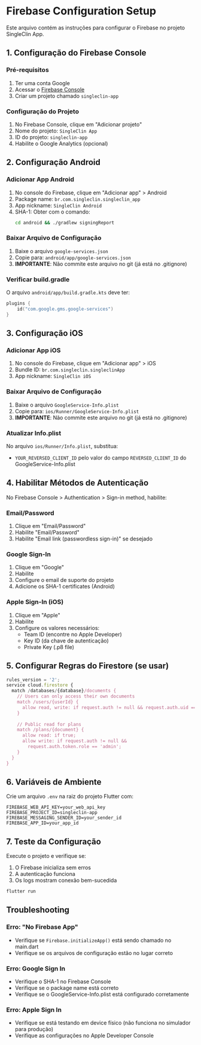 # Firebase Configuration Setup

Este arquivo contém as instruções para configurar o Firebase no projeto SingleClin App.

## 1. Configuração do Firebase Console

### Pré-requisitos
1. Ter uma conta Google
2. Acessar o [Firebase Console](https://console.firebase.google.com/)
3. Criar um projeto chamado `singleclin-app`

### Configuração do Projeto
1. No Firebase Console, clique em "Adicionar projeto"
2. Nome do projeto: `SingleClin App`
3. ID do projeto: `singleclin-app`
4. Habilite o Google Analytics (opcional)

## 2. Configuração Android

### Adicionar App Android
1. No console do Firebase, clique em "Adicionar app" > Android
2. Package name: `br.com.singleclin.singleclin_app`
3. App nickname: `SingleClin Android`
4. SHA-1: Obter com o comando:
   ```bash
   cd android && ./gradlew signingReport
   ```

### Baixar Arquivo de Configuração
1. Baixe o arquivo `google-services.json`
2. Copie para: `android/app/google-services.json`
3. **IMPORTANTE**: Não commite este arquivo no git (já está no .gitignore)

### Verificar build.gradle
O arquivo `android/app/build.gradle.kts` deve ter:
```kotlin
plugins {
    id("com.google.gms.google-services")
}
```

## 3. Configuração iOS

### Adicionar App iOS
1. No console do Firebase, clique em "Adicionar app" > iOS
2. Bundle ID: `br.com.singleclin.singleclinApp`
3. App nickname: `SingleClin iOS`

### Baixar Arquivo de Configuração
1. Baixe o arquivo `GoogleService-Info.plist`
2. Copie para: `ios/Runner/GoogleService-Info.plist`
3. **IMPORTANTE**: Não commite este arquivo no git (já está no .gitignore)

### Atualizar Info.plist
No arquivo `ios/Runner/Info.plist`, substitua:
- `YOUR_REVERSED_CLIENT_ID` pelo valor do campo `REVERSED_CLIENT_ID` do GoogleService-Info.plist

## 4. Habilitar Métodos de Autenticação

No Firebase Console > Authentication > Sign-in method, habilite:

### Email/Password
1. Clique em "Email/Password"
2. Habilite "Email/Password"
3. Habilite "Email link (passwordless sign-in)" se desejado

### Google Sign-In
1. Clique em "Google"
2. Habilite
3. Configure o email de suporte do projeto
4. Adicione os SHA-1 certificates (Android)

### Apple Sign-In (iOS)
1. Clique em "Apple"
2. Habilite
3. Configure os valores necessários:
   - Team ID (encontre no Apple Developer)
   - Key ID (da chave de autenticação)
   - Private Key (.p8 file)

## 5. Configurar Regras do Firestore (se usar)

```javascript
rules_version = '2';
service cloud.firestore {
  match /databases/{database}/documents {
    // Users can only access their own documents
    match /users/{userId} {
      allow read, write: if request.auth != null && request.auth.uid == userId;
    }
    
    // Public read for plans
    match /plans/{document} {
      allow read: if true;
      allow write: if request.auth != null && 
        request.auth.token.role == 'admin';
    }
  }
}
```

## 6. Variáveis de Ambiente

Crie um arquivo `.env` na raiz do projeto Flutter com:
```env
FIREBASE_WEB_API_KEY=your_web_api_key
FIREBASE_PROJECT_ID=singleclin-app
FIREBASE_MESSAGING_SENDER_ID=your_sender_id
FIREBASE_APP_ID=your_app_id
```

## 7. Teste da Configuração

Execute o projeto e verifique se:
1. O Firebase inicializa sem erros
2. A autenticação funciona
3. Os logs mostram conexão bem-sucedida

```bash
flutter run
```

## Troubleshooting

### Erro: "No Firebase App"
- Verifique se `Firebase.initializeApp()` está sendo chamado no main.dart
- Verifique se os arquivos de configuração estão no lugar correto

### Erro: Google Sign In
- Verifique o SHA-1 no Firebase Console
- Verifique se o package name está correto
- Verifique se o GoogleService-Info.plist está configurado corretamente

### Erro: Apple Sign In
- Verifique se está testando em device físico (não funciona no simulador para produção)
- Verifique as configurações no Apple Developer Console